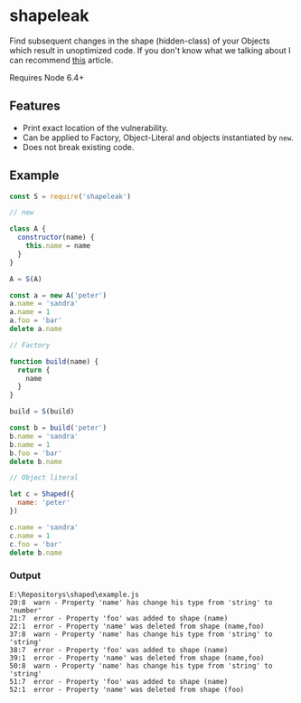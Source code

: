 # shapeleak
Find subsequent changes in the shape (hidden-class) of your Objects which result in unoptimized code. If you don't know what we talking about I can recommend [this](https://blog.ghaiklor.com/optimizations-tricks-in-v8-d284b6c8b183) article.

Requires Node 6.4+

## Features

- Print exact location of the vulnerability.
- Can be applied to Factory, Object-Literal and objects instantiated by `new`.
- Does not break existing code.

## Example
```js
const S = require('shapeleak')

// new

class A {
  constructor(name) {
    this.name = name
  }
}

A = S(A)

const a = new A('peter')
a.name = 'sandra'
a.name = 1
a.foo = 'bar'
delete a.name

// Factory

function build(name) {
  return {
    name
  }
}

build = S(build)

const b = build('peter')
b.name = 'sandra'
b.name = 1
b.foo = 'bar'
delete b.name

// Object literal

let c = Shaped({
  name: 'peter'
})

c.name = 'sandra'
c.name = 1
c.foo = 'bar'
delete b.name
```

### Output
```
E:\Repositorys\shaped\example.js
20:8  warn - Property 'name' has change his type from 'string' to 'number'
21:7  error - Property 'foo' was added to shape (name)
22:1  error - Property 'name' was deleted from shape (name,foo)
37:8  warn - Property 'name' has change his type from 'string' to 'string'
38:7  error - Property 'foo' was added to shape (name)
39:1  error - Property 'name' was deleted from shape (name,foo)
50:8  warn - Property 'name' has change his type from 'string' to 'string'
51:7  error - Property 'foo' was added to shape (name)
52:1  error - Property 'name' was deleted from shape (foo)
```
